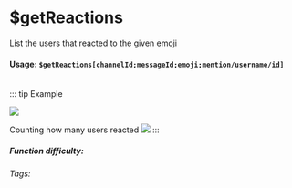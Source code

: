 # $getReactions
List the users that reacted to the given emoji

#### Usage: `$getReactions[channelId;messageId;emoji;mention/username/id]`
<br/>
::: tip Example

![](https://cdn.discordapp.com/attachments/914682255346118687/940739445487988807/Screenshot_20220208194229.jpg)

Counting how many users reacted
![](https://cdn.discordapp.com/attachments/914682255346118687/940740236466618418/Screenshot_20220208194538.jpg)
:::

##### Function difficulty: <Badge type="warning" text="Medium" vertical="middle" /> 
###### Tags: <Badge type="tip" text="get" vertical="middle" /> <Badge type="tip" text="reactions" vertical="middle" />